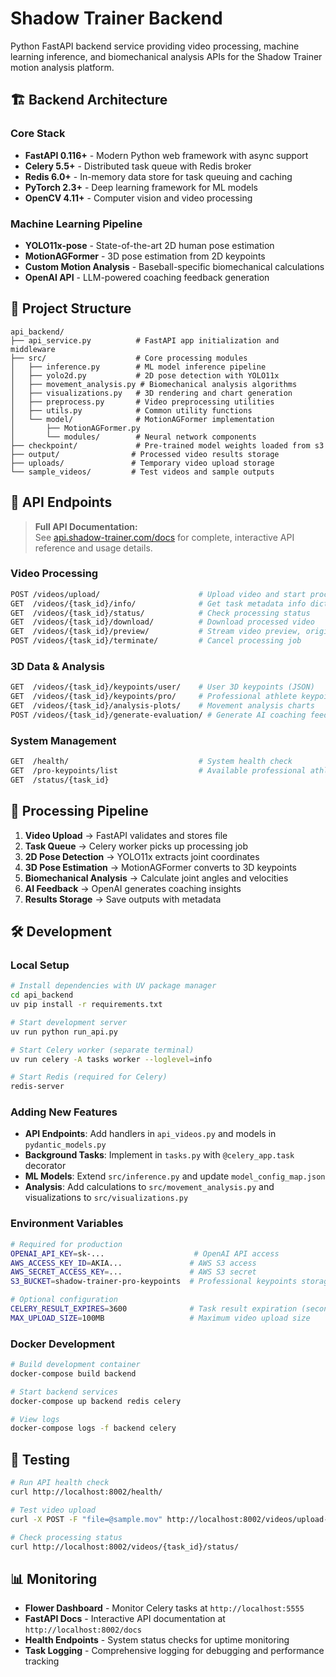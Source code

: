 # Shadow Trainer Backend

Python FastAPI backend service providing video processing, machine learning inference, and biomechanical analysis APIs for the Shadow Trainer motion analysis platform.

## 🏗️ Backend Architecture

### Core Stack
- **FastAPI 0.116+** - Modern Python web framework with async support
- **Celery 5.5+** - Distributed task queue with Redis broker  
- **Redis 6.0+** - In-memory data store for task queuing and caching
- **PyTorch 2.3+** - Deep learning framework for ML models
- **OpenCV 4.11+** - Computer vision and video processing

### Machine Learning Pipeline
- **YOLO11x-pose** - State-of-the-art 2D human pose estimation
- **MotionAGFormer** - 3D pose estimation from 2D keypoints
- **Custom Motion Analysis** - Baseball-specific biomechanical calculations
- **OpenAI API** - LLM-powered coaching feedback generation

## 📁 Project Structure

```
api_backend/
├── api_service.py          # FastAPI app initialization and middleware
├── src/                    # Core processing modules
│   ├── inference.py        # ML model inference pipeline
│   ├── yolo2d.py           # 2D pose detection with YOLO11x
│   ├── movement_analysis.py # Biomechanical analysis algorithms
│   ├── visualizations.py   # 3D rendering and chart generation
│   ├── preprocess.py       # Video preprocessing utilities
│   ├── utils.py            # Common utility functions
│   └── model/              # MotionAGFormer implementation
│       ├── MotionAGFormer.py
│       └── modules/        # Neural network components
├── checkpoint/             # Pre-trained model weights loaded from s3
├── output/                # Processed video results storage
├── uploads/               # Temporary video upload storage
└── sample_videos/         # Test videos and sample outputs
```

## 🔌 API Endpoints

> **Full API Documentation:**  
> See [api.shadow-trainer.com/docs](https://api.shadow-trainer.com/docs) for complete, interactive API reference and usage details.

### Video Processing
```bash
POST /videos/upload/                      # Upload video and start processing
GET  /videos/{task_id}/info/              # Get task metadata info dict
GET  /videos/{task_id}/status/            # Check processing status
GET  /videos/{task_id}/download/          # Download processed video
GET  /videos/{task_id}/preview/           # Stream video preview, original or processed
POST /videos/{task_id}/terminate/         # Cancel processing job
```

### 3D Data & Analysis
```bash
GET  /videos/{task_id}/keypoints/user/    # User 3D keypoints (JSON)
GET  /videos/{task_id}/keypoints/pro/     # Professional athlete keypoints
GET  /videos/{task_id}/analysis-plots/    # Movement analysis charts
POST /videos/{task_id}/generate-evaluation/ # Generate AI coaching feedback
```

### System Management
```bash
GET  /health/                             # System health check
GET  /pro-keypoints/list                  # Available professional athletes
GET  /status/{task_id}
```

## 🔄 Processing Pipeline

1. **Video Upload** → FastAPI validates and stores file
2. **Task Queue** → Celery worker picks up processing job  
3. **2D Pose Detection** → YOLO11x extracts joint coordinates
4. **3D Pose Estimation** → MotionAGFormer converts to 3D keypoints
5. **Biomechanical Analysis** → Calculate joint angles and velocities
6. **AI Feedback** → OpenAI generates coaching insights
7. **Results Storage** → Save outputs with metadata

## 🛠️ Development

### Local Setup
```bash
# Install dependencies with UV package manager
cd api_backend
uv pip install -r requirements.txt

# Start development server
uv run python run_api.py

# Start Celery worker (separate terminal)
uv run celery -A tasks worker --loglevel=info

# Start Redis (required for Celery)
redis-server
```

### Adding New Features

- **API Endpoints**: Add handlers in `api_videos.py` and models in `pydantic_models.py`
- **Background Tasks**: Implement in `tasks.py` with `@celery_app.task` decorator
- **ML Models**: Extend `src/inference.py` and update `model_config_map.json`
- **Analysis**: Add calculations to `src/movement_analysis.py` and visualizations to `src/visualizations.py`

### Environment Variables
```bash
# Required for production
OPENAI_API_KEY=sk-...                    # OpenAI API access
AWS_ACCESS_KEY_ID=AKIA...               # AWS S3 access
AWS_SECRET_ACCESS_KEY=...               # AWS S3 secret
S3_BUCKET=shadow-trainer-pro-keypoints  # Professional keypoints storage

# Optional configuration
CELERY_RESULT_EXPIRES=3600              # Task result expiration (seconds)
MAX_UPLOAD_SIZE=100MB                   # Maximum video upload size
```

### Docker Development
```bash
# Build development container
docker-compose build backend

# Start backend services
docker-compose up backend redis celery

# View logs
docker-compose logs -f backend celery
```

## 🧪 Testing

```bash
# Run API health check
curl http://localhost:8002/health/

# Test video upload
curl -X POST -F "file=@sample.mov" http://localhost:8002/videos/upload-and-process/

# Check processing status
curl http://localhost:8002/videos/{task_id}/status/
```

## 📊 Monitoring

- **Flower Dashboard** - Monitor Celery tasks at `http://localhost:5555`
- **FastAPI Docs** - Interactive API documentation at `http://localhost:8002/docs`
- **Health Endpoints** - System status checks for uptime monitoring
- **Task Logging** - Comprehensive logging for debugging and performance tracking